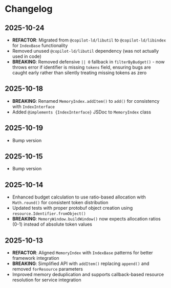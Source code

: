 # Changelog

## 2025-10-24

- **REFACTOR**: Migrated from `@copilot-ld/libutil` to `@copilot-ld/libindex`
  for `IndexBase` functionality
- Removed unused `@copilot-ld/libutil` dependency (was not actually used in
  code)
- **BREAKING**: Removed defensive `|| 0` fallback in `filterByBudget()` - now
  throws error if identifier is missing `tokens` field, ensuring bugs are caught
  early rather than silently treating missing tokens as zero

## 2025-10-18

- **BREAKING**: Renamed `MemoryIndex.addItem()` to `add()` for consistency with
  `IndexInterface`
- Added `@implements {IndexInterface}` JSDoc to `MemoryIndex` class

## 2025-10-19

- Bump version

## 2025-10-15

- Bump version

## 2025-10-14

- Enhanced budget calculation to use ratio-based allocation with `Math.round()`
  for consistent token distribution
- Updated tests with proper protobuf object creation using
  `resource.Identifier.fromObject()`
- **BREAKING**: `MemoryWindow.buildWindow()` now expects allocation ratios (0-1)
  instead of absolute token values

## 2025-10-13

- **REFACTOR**: Aligned `MemoryIndex` with `IndexBase` patterns for better
  framework integration
- **BREAKING**: Simplified API with `addItem()` replacing `append()` and removed
  `forResource` parameters
- Improved memory deduplication and supports callback-based resource resolution
  for service integration
